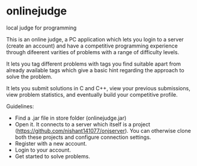 # onlinejudge
local judge for programming

This is an online judge, a PC application which lets you login to a server (create an account) and have a
competitive programming experience through difeerent varities of problems with a range of difficulty levels.

It lets you tag different problems with tags you find suitable apart from already available tags which give
a basic hint regarding the approach to solve the problem.

It lets you submit solutions in C and C++, view your previous submissions, view problem statistics, and 
eventually build your competitive profile.

Guidelines:
* Find a .jar file in store folder (onlinejudge.jar)
* Open it. It connects to a server which itself is a project (https://github.com/nishant141077/onjserver). 
  You can otherwise clone both these projects and configure connection settings.
* Register with a new account.
* Login to your account.
* Get started to solve problems.
